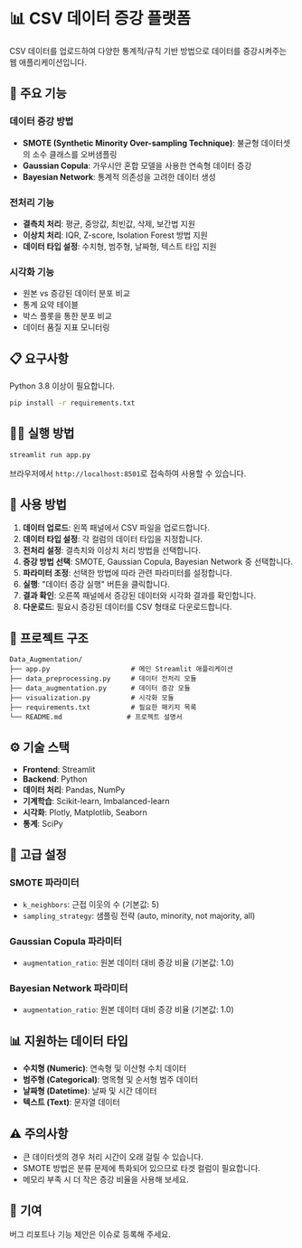 # 📊 CSV 데이터 증강 플랫폼

CSV 데이터를 업로드하여 다양한 통계적/규칙 기반 방법으로 데이터를 증강시켜주는 웹 애플리케이션입니다.

## 🚀 주요 기능

### 데이터 증강 방법
- **SMOTE (Synthetic Minority Over-sampling Technique)**: 불균형 데이터셋의 소수 클래스를 오버샘플링
- **Gaussian Copula**: 가우시안 혼합 모델을 사용한 연속형 데이터 증강
- **Bayesian Network**: 통계적 의존성을 고려한 데이터 생성

### 전처리 기능
- **결측치 처리**: 평균, 중앙값, 최빈값, 삭제, 보간법 지원
- **이상치 처리**: IQR, Z-score, Isolation Forest 방법 지원
- **데이터 타입 설정**: 수치형, 범주형, 날짜형, 텍스트 타입 지원

### 시각화 기능
- 원본 vs 증강된 데이터 분포 비교
- 통계 요약 테이블
- 박스 플롯을 통한 분포 비교
- 데이터 품질 지표 모니터링

## 📋 요구사항

Python 3.8 이상이 필요합니다.

```bash
pip install -r requirements.txt
```

## 🏃‍♂️ 실행 방법

```bash
streamlit run app.py
```

브라우저에서 `http://localhost:8501`로 접속하여 사용할 수 있습니다.

## 🎯 사용 방법

1. **데이터 업로드**: 왼쪽 패널에서 CSV 파일을 업로드합니다.
2. **데이터 타입 설정**: 각 컬럼의 데이터 타입을 지정합니다.
3. **전처리 설정**: 결측치와 이상치 처리 방법을 선택합니다.
4. **증강 방법 선택**: SMOTE, Gaussian Copula, Bayesian Network 중 선택합니다.
5. **파라미터 조정**: 선택한 방법에 따라 관련 파라미터를 설정합니다.
6. **실행**: "데이터 증강 실행" 버튼을 클릭합니다.
7. **결과 확인**: 오른쪽 패널에서 증강된 데이터와 시각화 결과를 확인합니다.
8. **다운로드**: 필요시 증강된 데이터를 CSV 형태로 다운로드합니다.

## 📁 프로젝트 구조

```
Data_Augmentation/
├── app.py                    # 메인 Streamlit 애플리케이션
├── data_preprocessing.py     # 데이터 전처리 모듈
├── data_augmentation.py      # 데이터 증강 모듈
├── visualization.py          # 시각화 모듈
├── requirements.txt          # 필요한 패키지 목록
└── README.md                # 프로젝트 설명서
```

## ⚙️ 기술 스택

- **Frontend**: Streamlit
- **Backend**: Python
- **데이터 처리**: Pandas, NumPy
- **기계학습**: Scikit-learn, Imbalanced-learn
- **시각화**: Plotly, Matplotlib, Seaborn
- **통계**: SciPy

## 🔧 고급 설정

### SMOTE 파라미터
- `k_neighbors`: 근접 이웃의 수 (기본값: 5)
- `sampling_strategy`: 샘플링 전략 (auto, minority, not majority, all)

### Gaussian Copula 파라미터
- `augmentation_ratio`: 원본 데이터 대비 증강 비율 (기본값: 1.0)

### Bayesian Network 파라미터
- `augmentation_ratio`: 원본 데이터 대비 증강 비율 (기본값: 1.0)

## 📊 지원하는 데이터 타입

- **수치형 (Numeric)**: 연속형 및 이산형 수치 데이터
- **범주형 (Categorical)**: 명목형 및 순서형 범주 데이터
- **날짜형 (Datetime)**: 날짜 및 시간 데이터
- **텍스트 (Text)**: 문자열 데이터

## ⚠️ 주의사항

- 큰 데이터셋의 경우 처리 시간이 오래 걸릴 수 있습니다.
- SMOTE 방법은 분류 문제에 특화되어 있으므로 타겟 컬럼이 필요합니다.
- 메모리 부족 시 더 작은 증강 비율을 사용해 보세요.

## 🤝 기여

버그 리포트나 기능 제안은 이슈로 등록해 주세요.
